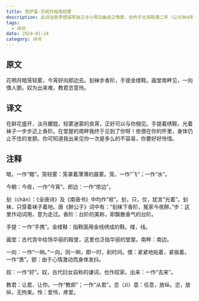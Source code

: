 ```yaml
---
title: 菩萨蛮·花明月暗笼轻雾
description: 此词当是李煜描写自己与小周后幽会之情景，创作于北宋乾德二年（公元964年）前后。小周后为昭惠后之胞妹，昭惠后名娥皇而小周后名女英，她们的命运与舜的两个妃子娥皇女英也颇有相似之处。
tags:
  - 诗词
date: 2024-01-24
category: 诗词
---
```


## 原文

花明月暗笼轻雾，今宵好向郎边去。刬袜步香阶，手提金缕鞋。画堂南畔见，一向偎人颤。奴为出来难，教君恣意怜。

## 译文

在鲜花盛开，淡月朦胧，轻雾迷蒙的良宵，正好可以与你相见。手提着绣鞋，光着袜子一步步迈上香阶。在堂屋的南畔我终于见到了你呀！依偎在你的怀里，身体仍止不住的发颤。你可知道我出来见你一次是多么的不容易，你要好好怜惜。

## 注释

暗，一作“黯”。笼轻雾：笼罩着薄薄的晨雾。笼，一作“飞”；一作“水”。

今朝：今夜，一作“今宵”。郎边：一作“侬边”。

刬（chǎn）：《全唐诗》及《南唐书》中均作“衩”。刬，只，仅，犹言“光着”。刬袜，只穿着袜子着地。唐《醉公子》词中有：“刬袜下香阶，冤家今夜醉。”步：这里作动词用，意为走过。香阶：台阶的美称，即飘散香气的台阶。

手提：一作“手携”。金缕鞋：指鞋面用金线绣成的鞋。缕，线。

画堂：古代宫中绘饰华丽的殿堂，这里也泛指华丽的堂屋。南畔：南边。

一向：一作“一晌。”一向，同一晌，即一时，刹时间。偎：紧紧地贴着，紧挨着。一作“畏”。颤：由于心情激动而身体发抖。

奴：一作“好”。奴，古代妇女自称的谦词，也作奴家。出来：一作“去来”。

教君：让君，让你。一作“教郎”；一作“从君”。恣（zì）意：任意，放纵。恣，放纵，无拘束。怜：爱怜，疼爱。